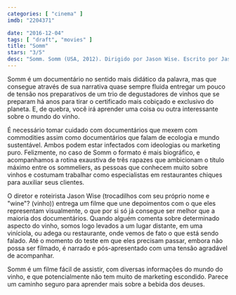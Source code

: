 ```yaml
---
categories: [ "cinema" ]
imdb: "2204371"

date: "2016-12-04"
tags: [ "draft", "movies" ]
title: "Somm"
stars: "3/5"
desc: "Somm. Somm (USA, 2012). Dirigido por Jason Wise. Escrito por Jason Wise. Com Bo Barrett (Himself), Shayn Bjornholm (Himself), Dave Cauble (Himself), Ian Cauble (Himself), Andrea Cecci (Himself), Fred Dame (Himself), Elizabeth Dowty (Herself), Whitney Fisher (Herself), Jay Fletcher (Himself)."
---
```

Somm é um documentário no sentido mais didático da palavra, mas que consegue através de sua narrativa quase sempre fluida entregar um pouco de tensão nos preparativos de um trio de degustadores de vinhos que se preparam há anos para tirar o certificado mais cobiçado e exclusivo do planeta. E, de quebra, você irá aprender uma coisa ou outra interessante sobre o mundo do vinho.

É necessário tomar cuidado com documentários que mexem com commodities assim como documentários que falam de ecologia e mundo sustentável. Ambos podem estar infectados com ideologias ou marketing puro. Felizmente, no caso de Somm o formato é mais biográfico, e acompanhamos a rotina exaustiva de três rapazes que ambicionam o título máximo entre os sommeliers, as pessoas que conhecem muito sobre vinhos e costumam trabalhar como especialistas em restaurantes chiques para auxiliar seus clientes.

O diretor e roteirista Jason Wise (trocadilhos com seu próprio nome e "wine"? (vinho)) entrega um filme que une depoimentos com o que eles representam visualmente, o que por si só já consegue ser melhor que a maioria dos documentários. Quando alguém comenta sobre determinado aspecto do vinho, somos logo levados a um lugar distante, em uma viníciola, ou adega ou restaurante, onde vemos de fato o que está sendo falado. Até o momento do teste em que eles precisam passar, embora não possa ser filmado, é narrado e pós-apresentado com uma tensão agradável de acompanhar.

Somm é um filme fácil de assistir, com diversas informações do mundo do vinho, e que potencialmente não tem muito de marketing escondido. Parece um caminho seguro para aprender mais sobre a bebida dos deuses.
